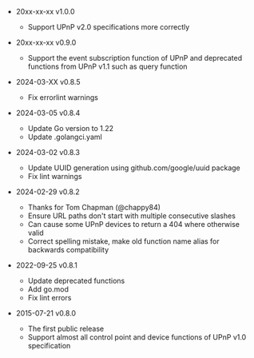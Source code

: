 * 20xx-xx-xx v1.0.0
	* Support UPnP v2.0 specifications more correctly

* 20xx-xx-xx v0.9.0
	* Support the event subscription function of UPnP and deprecated functions from UPnP v1.1 such as query function

* 2024-03-XX v0.8.5
	* Fix errorlint warnings

* 2024-03-05 v0.8.4
	* Update Go version to 1.22
	* Update .golangci.yaml

* 2024-03-02 v0.8.3
	* Update UUID generation using github.com/google/uuid package
	* Fix lint warnings

* 2024-02-29 v0.8.2
	* Thanks for Tom Chapman (@chappy84)
	* Ensure URL paths don't start with multiple consecutive slashes
	* Can cause some UPnP devices to return a 404 where otherwise valid
	* Correct spelling mistake, make old function name alias for backwards compatibility

* 2022-09-25 v0.8.1
	* Update deprecated functions
	* Add go.mod
	* Fix lint errors

* 2015-07-21 v0.8.0
	* The first public release
	* Support almost all control point and device functions of UPnP v1.0 specification
